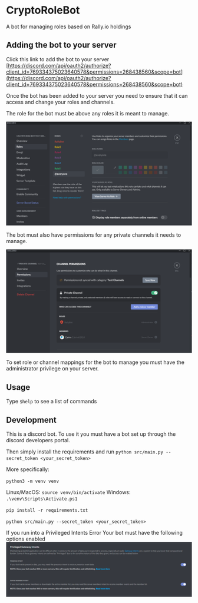 # CryptoRoleBot 

A bot for managing roles based on Rally.io holdings

## Adding the bot to your server

Click this link to add the bot to your server [https://discord.com/api/oauth2/authorize?client_id=769334375023640578&permissions=268438560&scope=bot](https://discord.com/api/oauth2/authorize?client_id=769334375023640578&permissions=268438560&scope=bot)

Once the bot has been added to your server you need to ensure that it can access and change your roles and channels.

The role for the bot must be above any roles it is meant to manage.

![Bot role above managed roles](docs/Roles.PNG)

The bot must also have permissions for any private channels it needs to manage.

![Bot given permissions in channel](docs/Channel.PNG)

To set role or channel mappings for the bot to manage you must have the administrator privilege on your server.

## Usage

Type `$help` to see a list of commands

## Development

This is a discord bot. To use it you must have a bot set up through
the discord developers portal.


Then simply install the requirements and run `python src/main.py --secret_token <your_secret_token>`

More specifically:

`python3 -m venv venv`

Linux/MacOS: `source venv/bin/activate`
Windows: `.\venv\Scripts\Activate.ps1`

`pip install -r requirements.txt`

`python src/main.py --secret_token <your_secret_token>`

If you run into a Privileged Intents Error
Your bot must have the following options enabled
![Privileged Intents Enabled](docs/PrivilegedIntents.PNG)
